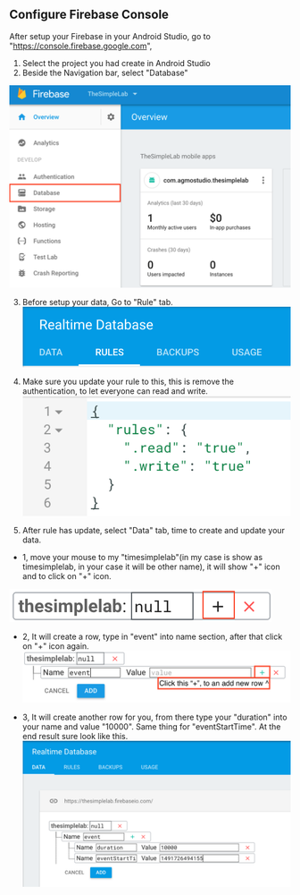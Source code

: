 ## Configure Firebase Console
After setup your Firebase in your Android Studio, go to "https://console.firebase.google.com",
1. Select the project you had create in Android Studio
2. Beside the Navigation bar, select "Database"

![Select Database](https://github.com/Agmo-Android/TheSimpleLab/blob/master/ScreenShot/ScreenShot_Firebase_database.png)

3. Before setup your data, Go to "Rule" tab.
![Select Rule tab](https://github.com/Agmo-Android/TheSimpleLab/blob/master/ScreenShot/ScreenShot_Firebase_select_rule_tab.png)

4. Make sure you update your rule to this, this is remove the authentication, to let everyone can read and write.
![Update rule](https://github.com/Agmo-Android/TheSimpleLab/blob/master/ScreenShot/ScreenShot_Firebase_rule_update.png)

5. After rule has update, select "Data" tab, time to create and update your data.
  - 1, move your mouse to my "timesimplelab"(in my case is show as timesimplelab, in your case it will be other name), it will show "+" icon and to click on "+" icon.
  
  ![Add new Row](https://github.com/Agmo-Android/TheSimpleLab/blob/master/ScreenShot/ScreenShot_Firebase_data_update_add_new_row_0.png)
  
  - 2, It will create a row, type in "event" into name section, after that click on "+" icon again.
  ![And new Event](https://github.com/Agmo-Android/TheSimpleLab/blob/master/ScreenShot/ScreenShot_Firebase_data_update_add_new_row_1.png)
  
  - 3, It will create another row for you, from there type your "duration" into your name and value "10000". Same thing for "eventStartTime". At the end result sure look like this.
  ![Update data](https://github.com/Agmo-Android/TheSimpleLab/blob/master/ScreenShot/ScreenShot_Firebase_data_update_part1.png)
